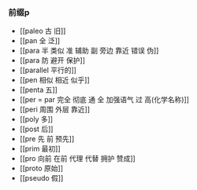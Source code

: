 ### 前缀p

- [[paleo 古 旧]]
- [[pan 全 泛]]
- [[para 半 类似 准  辅助 副  旁边 靠近 错误 伪]]
- [[para 防 避开 保护]]
- [[parallel 平行的]]
- [[pen 相似 相近 似乎]]
- [[penta 五]]
- [[per = par 完全 彻底  通  全  加强语气  过 高(化学名称)]]
- [[peri 周围 外层 靠近]]
- [[poly 多]]
- [[post 后]]
- [[pre  先 前 预先]]
- [[prim 最初]]
- [[pro 向前 在前 代理 代替  拥护 赞成]]
- [[proto 原始]]
- [[pseudo 假]]